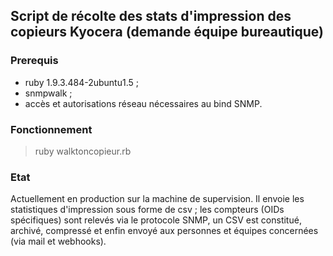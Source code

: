 ## Script de récolte des stats d'impression des copieurs Kyocera (demande équipe bureautique)
### Prerequis

- ruby 1.9.3.484-2ubuntu1.5 ;
- snmpwalk ;
- accès et autorisations réseau nécessaires au bind SNMP.

### Fonctionnement

> ruby walktoncopieur.rb

### Etat

Actuellement en production sur la machine de supervision. Il envoie les statistiques d'impression sous forme de csv ; les compteurs (OIDs spécifiques) sont relevés via le protocole SNMP, un CSV est constitué, archivé, compressé et enfin envoyé aux personnes et équipes concernées (via mail et webhooks).
